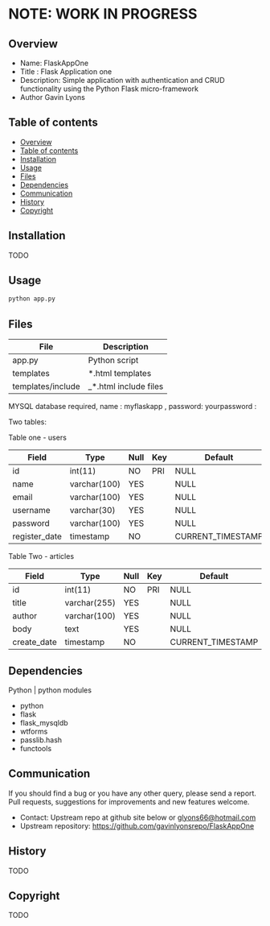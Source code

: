 # **NOTE: WORK IN PROGRESS** 

Overview
--------------------------------------------
* Name: FlaskAppOne
* Title : Flask Application one
* Description: Simple application with authentication and CRUD functionality using the Python Flask micro-framework
* Author Gavin Lyons

Table of contents
---------------------------

  * [Overview](#overview)
  * [Table of contents](#table-of-contents)
  * [Installation](#installation)
  * [Usage](#usage)
  * [Files](#files)
  * [Dependencies](#dependencies)
  * [Communication](#communication)
  * [History](#history)
  * [Copyright](#copyright)

Installation
-----------------------------------------------
TODO

Usage
-------------------------------------------

```sh
python app.py
```

Files
-----------------------------------------

| File | Description |
| ------ | ------ |
| app.py | Python script |
| templates | *.html templates |
| templates/include | _*.html include files |

MYSQL database required, name : myflaskapp , password: yourpassword : 

Two tables:

Table one - users

| Field         | Type         | Null | Key | Default           | Extra          |
|---------------|--------------|------|-----|-------------------|----------------|
| id            | int(11)      | NO   | PRI | NULL              | auto_increment |
| name          | varchar(100) | YES  |     | NULL              |                |
| email         | varchar(100) | YES  |     | NULL              |                |
| username      | varchar(30)  | YES  |     | NULL              |                |
| password      | varchar(100) | YES  |     | NULL              |                |
| register_date | timestamp    | NO   |     | CURRENT_TIMESTAMP |                |



Table Two - articles

| Field       | Type         | Null | Key | Default           | Extra          |
|-------------|--------------|------|-----|-------------------|----------------|
| id          | int(11)      | NO   | PRI | NULL              | auto_increment |
| title       | varchar(255) | YES  |     | NULL              |                |
| author      | varchar(100) | YES  |     | NULL              |                |
| body        | text         | YES  |     | NULL              |                |
| create_date | timestamp    | NO   |     | CURRENT_TIMESTAMP |                |



Dependencies
-------------------------------------

Python | python modules

* python 
* flask 
* flask_mysqldb
* wtforms 
* passlib.hash 
* functools 



Communication
-----------
If you should find a bug or you have any other query, 
please send a report.
Pull requests, suggestions for improvements
and new features welcome.
* Contact: Upstream repo at github site below or glyons66@hotmail.com
* Upstream repository: https://github.com/gavinlyonsrepo/FlaskAppOne

History
------------------

TODO

 
Copyright
---------
TODO
